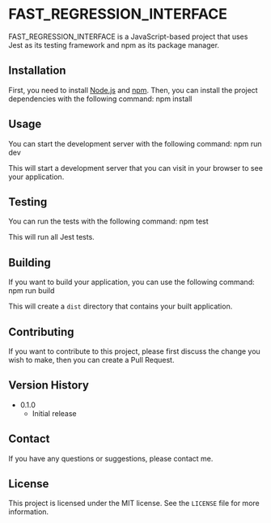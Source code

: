 # FAST_REGRESSION_INTERFACE

FAST_REGRESSION_INTERFACE is a JavaScript-based project that uses Jest as its testing framework and npm as its package manager.

## Installation

First, you need to install [Node.js](https://nodejs.org/) and [npm](https://www.npmjs.com/). Then, you can install the project dependencies with the following command:
npm install
## Usage

You can start the development server with the following command:
npm run dev

This will start a development server that you can visit in your browser to see your application.

## Testing

You can run the tests with the following command:
npm test

This will run all Jest tests.

## Building

If you want to build your application, you can use the following command:
npm run build

This will create a `dist` directory that contains your built application.

## Contributing

If you want to contribute to this project, please first discuss the change you wish to make, then you can create a Pull Request.

## Version History

* 0.1.0
    * Initial release

## Contact

If you have any questions or suggestions, please contact me.

## License

This project is licensed under the MIT license. See the `LICENSE` file for more information.


